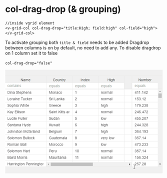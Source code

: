 # col-drag-drop \(& grouping\)

```text
//inside vgrid element
<v-grid-col col-drag-drop="title:High; field:high" col-field="high"></v-grid-col>
```

To activate grouping both `title & field` needs to be added Dragdrop between columns is on by default, no need to add any. To disable dragdrop on 1 column set it to false

`col-drag-drop="false"`

![](../.gitbook/assets/v-drag-drop-grouping-animation.gif)

